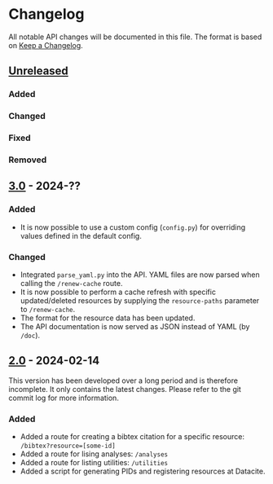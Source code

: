 # Changelog

All notable API changes will be documented in this file. The format is based on [Keep a
Changelog](https://keepachangelog.com/en/1.0.0/).

## [Unreleased]

### Added

### Changed

### Fixed

### Removed

## [3.0] - 2024-??

### Added

- It is now possible to use a custom config (`config.py`) for overriding values defined in the default config.

### Changed

- Integrated `parse_yaml.py` into the API. YAML files are now parsed when calling the `/renew-cache` route.
- It is now possible to perform a cache refresh with specific updated/deleted resources by supplying the
  `resource-paths` parameter to `/renew-cache`.
- The format for the resource data has been updated.
- The API documentation is now served as JSON instead of YAML (by `/doc`).

## [2.0] - 2024-02-14

This version has been developed over a long period and is therefore incomplete. It only contains the latest changes.
Please refer to the git commit log for more information.

### Added

- Added a route for creating a bibtex citation for a specific resource: `/bibtex?resource=[some-id]`
- Added a route for lising analyses: `/analyses`
- Added a route for listing utilities: `/utilities`
- Added a script for generating PIDs and registering resources at Datacite.

[unreleased]: https://github.com/spraakbanken/metadata-api/compare/v3.0...HEAD
[3.0]: https://github.com/spraakbanken/metadata-api/compare/v2.0...v3.0
[2.0]: https://github.com/spraakbanken/metadata-api/releases/tag/v2.0
